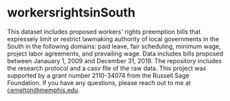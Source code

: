 # workersrightsinSouth
This dataset includes proposed workers' rights preemption bills that expressely limit or restrict lawmaking authority of local governments in the South in the following domains: paid leave, fair scheduling, minimum wage, project labor agreements, and prevailing wage. Data includes bills proposed between Janauary 1, 2009 and December 31, 2019. The repository includes the research protocol and a casv file of the raw data. This project was supported by a grant number 2110-34074 from the Russell Sage Foundation. If you have any questions, please reach out to me at cemelton@memphis.edu.
